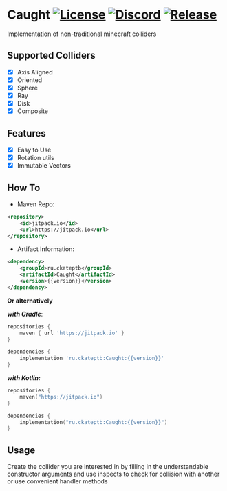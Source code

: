 Caught [![License](https://img.shields.io/github/license/CKATEPTb/Caught)](https://github.com/CKATEPTb/Caught/blob/master/LICENSE)
[![Discord](https://img.shields.io/discord/925686623222505482.svg?label=&logo=discord&logoColor=ffffff&color=7389D8&labelColor=6A7EC2)](https://discord.gg/P7FaqjcATp)
[![Release](https://jitpack.io/v/ru.ckateptb/Caught.svg)](https://jitpack.io/#ru.ckateptb/Caught)
===========

Implementation of non-traditional minecraft colliders

Supported Colliders
------
- [x] Axis Aligned
- [x] Oriented
- [x] Sphere
- [x] Ray
- [x] Disk
- [x] Composite

Features
------
- [x] Easy to Use
- [x] Rotation utils
- [x] Immutable Vectors

How To
------
* Maven Repo:
```xml
<repository>
    <id>jitpack.io</id>
    <url>https://jitpack.io</url>
</repository>
```
* Artifact Information:
```xml
<dependency>
    <groupId>ru.ckateptb</groupId>
    <artifactId>Caught</artifactId>
    <version>{{version}}</version>
</dependency>
 ```

**Or alternatively**

***with Gradle***:
```groovy
repositories {
    maven { url 'https://jitpack.io' }
}

dependencies {
    implementation 'ru.ckateptb:Caught:{{version}}'
}
```
***with Kotlin:***
```kotlin
repositories {
    maven("https://jitpack.io")
}

dependencies {
    implementation("ru.ckateptb:Caught:{{version}}")
}
```

Usage
------

Create the collider you are interested in by filling in the understandable constructor arguments and use inspects to check for collision with another or use convenient handler methods